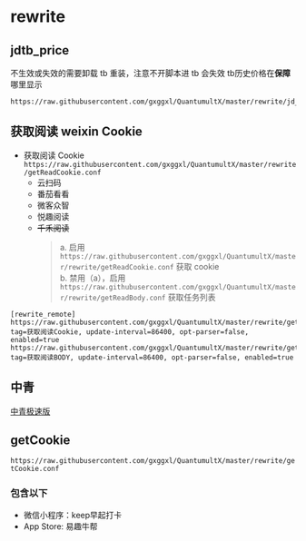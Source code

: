 # rewrite

## jdtb_price

不生效或失效的需要卸载 tb 重装，注意不开脚本进 tb 会失效
tb历史价格在**保障**哪里显示

```
https://raw.githubusercontent.com/gxggxl/QuantumultX/master/rewrite/jd_tb_price.conf
```

## 获取阅读 weixin Cookie

- 获取阅读 Cookie `https://raw.githubusercontent.com/gxggxl/QuantumultX/master/rewrite/getReadCookie.conf`
    - 云扫码
    - 番茄看看
    - 微客众智
    - 悦趣阅读
    - ~~千禾阅读~~
      > a. 启用 `https://raw.githubusercontent.com/gxggxl/QuantumultX/master/rewrite/getReadCookie.conf` 获取 cookie <br>
      > b. 禁用（a），启用 `https://raw.githubusercontent.com/gxggxl/QuantumultX/master/rewrite/getReadBody.conf` 获取任务列表

```
[rewrite_remote]
https://raw.githubusercontent.com/gxggxl/QuantumultX/master/rewrite/getReadCookie.conf, tag=获取阅读Cookie, update-interval=86400, opt-parser=false, enabled=true
https://raw.githubusercontent.com/gxggxl/QuantumultX/master/rewrite/getReadBody.conf, tag=获取阅读BODY, update-interval=86400, opt-parser=false, enabled=true
```

## 中青

[中青极速版](./Youth/README.md)

## getCookie

`https://raw.githubusercontent.com/gxggxl/QuantumultX/master/rewrite/getCookie.conf`

### 包含以下

- 微信小程序：keep早起打卡
- App Store: 易趣牛帮